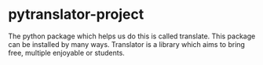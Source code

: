 # pytranslator-project
The python package which helps us do this is called translate. This  package can be installed by many ways. Translator is a  library which aims to bring free, multiple enjoyable or students.
